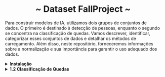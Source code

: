 <h1 align="center"> ~ Dataset FallProject ~ </h1>

Para construir modelos de IA, utilizamos dois grupos de conjuntos de dados. O primeiro é destinado à detecção de pessoas, enquanto o segundo se concentra na classificação de quedas. Vamos descrever, identificar, categorizar esses conjuntos de dados e detalhar os métodos de carregamento. Além disso, neste repositório, forneceremos informações sobre a normalização e sua importância para garantir o uso adequado dos dados.
<details>
## 1.1 Detecção de Pessoas

   Para a tarefa de detecção de pessoas, utilizamos o conjunto de dados disponibilizado pelo Google por meio da ferramenta OIDv4. Você pode obter mais informações sobre este conjunto de dados [neste link](https://storage.googleapis.com/openimages/web/index.html). Para baixar imagens com suas respectivas etiquetas que indicam as áreas onde as pessoas estão localizadas e seu estado, siga as etapas abaixo:
   
   <summary><strong> Instalação</strong></summary>
   
   1. Clone este repositório
         ```bash
         git clone https://github.com/EscVM/OIDv4_ToolKit.git
         ```
      
  2. Acesse a pasta clonada
         ```bash
         cd OIDv4_ToolKit
         ```
      
   3. Instale as dependências necessárias
         ```bash
         pip3 install -r requirements.txt
         ```
   
   <summary><strong> Download</strong></summary>
   
   Para o processo de download, você precisará especificar que deseja baixar o conjunto de dados "Person". Use os comandos fornecidos no repositório da ferramenta e selecione a função "download all" para baixar todas as imagens relacionadas à classe "pessoa".
   ```Cmd
   python main.py downloader --classes Person --type_csv all
   ```
      
      O comando baixará todos os dados para a pasta "OIDv4_ToolKit\OID\Dataset". Dentro dessa pasta, você encontrará três subdiretórios: "treinamento", "teste" e "validação". Inicialmente, recomendamos o treinamento com um subconjunto limitado de dados. Posteriormente, o próximo modelo usará o conjunto de dados completo e incorporará perturbações ambientais e elétricas para aprimorar a robustez do programa final.
   
   <summary><strong>Normalização</strong></summary>
   
      Para normalizar esse conjunto de dados, implementamos três códigos em Python. O primeiro código adiciona rótulos às imagens usando as coordenadas dos pixels para garantir que o conjunto de dados utilize o padrão de localização e tamanho absoluto da imagem para mapear objetos. Em seguida, convertemos esses rótulos para o formato exigido pelo YOLO, que é (x central, y central, altura, largura), onde a altura e a largura se referem às distâncias do centro até as bordas da caixa delimitadora. Essa conversão segue as especificações fornecidas no utilitário e no repositório/site oficial do YOLO, que descrevem o formato do mapeamento e os valores numéricos em porcentagens, em vez de pixels.
      
      Depois de verificar que a conversão foi realizada corretamente, podemos prosseguir com o treinamento.
      
      Os códigos completos e informações detalhadas sobre a transformação estão disponíveis em outro repositório. Você pode encontrar mais informações [neste link](https://1drv.ms/f/s!ArPFsy1SEFgWhIhjBBqUEIBE25SlMw?e=5LFAFo).
</details>
<details>

<summary><strong>1.2 Classificação de Quedas</strong></summary>

  Ao lidar com o conjunto de dados de quedas, enfrentamos desafios relacionados à quantidade e qualidade dos dados disponíveis. Embora tenhamos encontrado vários conjuntos de dados que continham informações sobre quedas, muitos deles não continham marcações específicas que indicassem como recortar as pessoas nas imagens. No entanto, encontramos dois conjuntos de dados relevantes que incluíam essas marcações, um composto por vídeos e outro por imagens variadas. Agora, vamos explicar o processo de trabalho com esses dados da mesma forma que fizemos com o conjunto de dados de detecção de pessoas.

  ### 1.2.1 Conjuntos de Dados Mapeados

   - [UTTEJ KUMAR KANDAGATLA - Conjunto de Dados de Detecção de Quedas](https://www.kaggle.com/datasets/uttejkumarkandagatla/fall-detection-dataset)

      Este conjunto de dados valioso e acessível no Kaggle é composto por 485 imagens, cada uma delas acompanhada de suas respectivas marcações e classes relacionadas à detecção de quedas.
      
      **Como fazer o download:**
      1. Acesse o [link de download](https://www.kaggle.com/datasets/uttejkumarkandagatla/fall-detection-dataset/download?datasetVersionNumber=1).
      2. Ao clicar no link, você obterá um arquivo compactado no formato .rar contendo todos os arquivos do conjunto de dados.
      
      **Sobre o Conjunto de Dados:**
      Inicialmente, o autor compilou imagens de várias fontes e criou um conjunto de dados personalizado para detecção de quedas. Este conjunto de dados possui dois diretórios principais de imagens: "train" (374 imagens), usado para treinamento, e "Val" (111 imagens), usado para validação. Além disso, há um diretório de rótulos ("labels") que também é dividido em "train" e "Val", contendo arquivos de texto com rótulos para cada imagem correspondente.
      
      Para gerar esses rótulos, o autor utilizou o site makesense.ai, onde inicialmente enviou as imagens e criou rótulos. No contexto deste conjunto de dados, os rótulos incluem categorias como "Queda Detectada", "Caminhada" e "Sentado". Após o upload das imagens, foram criadas caixas delimitadoras (bounding boxes) para as imagens contendo pessoas, e as respectivas categorias foram atribuídas a essas caixas delimitadoras.

   - [ImViA - Conjunto de Dados de Detecção de Quedas](https://imvia.u-bourgogne.fr/en/database/fall-detection-dataset-2.html)

      Este conjunto de dados é composto por cinco grupos de vídeos, cada um deles gravado em quartos diferentes. Três dos quartos possuem marcações de mapeamento e classes para as atividades registradas, enquanto os outros dois não possuem essas marcações.
      
      **Como fazer o download:**
      1. Acesse o [link de download](http://imvia.u-bourgogne.fr/database/FallDataset.zip).
      2. Ao clicar no link, você fará o download de um arquivo compactado no formato .rar que contém cinco subpastas, cada uma correspondendo a um dos quartos onde as gravações foram feitas.
      
      **Sobre o Conjunto de Dados:**
      Este conjunto de dados foi criado para avaliar métodos de detecção automática de quedas em gravações de vídeo realistas. Ele inclui 191 vídeos gravados em diversos locais, como casas de idosos e escritórios, capturando atividades diárias normais, incluindo quedas. Cada vídeo é acompanhado de anotações que indicam a posição da queda nas sequências de imagem, além de caixas delimitadoras que identificam a localização do corpo humano em cada quadro. Esse conjunto de dados permite avaliar a eficácia de algoritmos de detecção de quedas em diferentes cenários e condições, sendo uma ferramenta valiosa para a pesquisa em reconhecimento de atividades humanas e segurança, especialmente para o auxílio a idosos.
### 1.2.2 Conjuntos de Dados Não Mapeados

   - [Adhikari, Kripesh, Hamid Bouchachia, and Hammadi Nait-Charif - Conjunto de Dados de Quedas](https://falldataset.com)

      Este conjunto de dados é categorizado como "não mapeado", o que sugere que pode não conter anotações específicas para a localização das pessoas nas imagens. Para baixar este conjunto de dados, siga estas etapas:
      
      1. Acesse o [link de download](https://falldataset.com/data/).
      
      2. Na página, você encontrará várias pastas, cada uma contendo um conjunto de dados de vídeo fragmentado em imagens .png.
      
      3. Você pode fazer o download de cada conjunto de dados individualmente, clicando nas pastas correspondentes. No entanto, observe que esse processo pode ser demorado, pois envolve baixar várias pastas separadamente.
      
      **Sobre o Conjunto de Dados:**
      Este conjunto de dados consiste em imagens RGB e de profundidade capturadas por um sensor Kinect não calibrado, com dimensões de 320x240 pixels. Compreende um total de 21.499 imagens, das quais 16.794 são para treinamento, 3.299 para validação e 2.543 para teste. As imagens foram gravadas em 5 locais diferentes, apresentando 8 ângulos de visão distintos. Cinco participantes executaram atividades cotidianas, incluindo ficar em pé, sentar, deitar, inclinar e rastejar. Cada imagem contém um único participante. O conjunto de treinamento usa imagens de um homem de 32 anos e uma mulher de 28 anos, enquanto o conjunto de teste inclui imagens de dois participantes femininos de 19 e 40 anos e um homem de 50 anos. Todas as imagens estão dispostas em sequência, sem repetição, e cada conjunto inclui versões espelhadas horizontalmente das imagens originais para aumentar a quantidade de dados.

   - [Michal Kępski](http://fenix.ur.edu.pl/mkepski/ds/uf.html)
      Este conjunto de dados, conhecido como "UR Fall Detection Dataset" de Michal Kępski, é uma valiosa fonte de informações para a detecção de quedas e atividades diárias. Contém 70 sequências, compostas por 30 quedas e 40 atividades diárias registradas com a ajuda de câmeras Microsoft Kinect e dados acelerométricos correspondentes. Os detalhes sobre o conjunto de dados são os seguintes:
      
      - 30 sequências de quedas.
      - 40 sequências de atividades diárias.
      - As quedas são gravadas com duas câmeras Microsoft Kinect (câmera 0 e câmera 1).
      - As atividades diárias são gravadas com apenas uma câmera (câmera 0) e um acelerômetro.
      - Os dados do sensor foram coletados usando dispositivos PS Move (60Hz) e x-IMU (256Hz).
      - O conjunto de dados é organizado com sequências de imagens de profundidade e RGB para cada câmera, dados de sincronização e dados brutos do acelerômetro.
      - Cada fluxo de vídeo é armazenado em um arquivo zip separado no formato de sequência de imagens em PNG.
      - Os dados de profundidade são armazenados no formato PNG16 e requerem redimensionamento com a fórmula dada.
      
      Para fazer o download de um conjunto de dados específico, você pode seguir as instruções fornecidas na tabela abaixo, que lista as sequências disponíveis:
      
      | #  | Dados de Profundidade  | Dados RGB | Dados de Sincronização | Dados do Acelerômetro | Vídeo |
      |---|-----------------------|-----------|------------------------|-----------------------|-------|
      | 01 | fall-01-cam0-d.zip   | fall-01-cam1-d.zip | fall-01-cam0-rgb.zip   | fall-01-cam1-rgb.zip | fall-01-data.csv | fall-01-acc.csv | cam0 cam1 |
      | 02 | fall-02-cam0-d.zip   | fall-02-cam1-d.zip | fall-02-cam0-rgb.zip   | fall-02-cam1-rgb.zip | fall-02-data.csv | fall-02-acc.csv | cam0 cam1 |
      | 03 | fall-03-cam0-d.zip   | fall-03-cam1-d.zip | fall-03-cam0-rgb.zip   | fall-03-cam1-rgb.zip | fall-03-data.csv | fall-03-acc.csv | cam0 cam1 |
      | ...  | ... | ... | ... | ... | ... | ... | ... |
      
      Para fazer o download, siga os seguintes passos:
      
      1. Acesse o [link do conjunto de dados](http://fenix.ur.edu.pl/mkepski/ds/uf.html).
      
      2. Explore a lista de sequências disponíveis e identifique aquelas que deseja baixar.
      
      3. Para cada sequência, clique nos links correspondentes para fazer o download dos dados de profundidade, dados RGB, dados de sincronização e dados do acelerômetro, conforme necessário.
      
      4. O download resultará em arquivos zip contendo as informações relevantes para cada sequência.


### 1.2.3 Normalização de Dados

Ao realizar a normalização de dados, nos deparamos com várias dificuldades. A classificação se torna eficaz apenas quando nosso objeto de estudo está destacado na imagem. Portanto, é necessário recortar as imagens para conter apenas as pessoas. No entanto, para realizar esse recorte de forma eficaz e rápida, precisamos que as etiquetas (labels) contenham os mapeamentos apropriados. Infelizmente, não conseguimos aplicar esse método em todos os casos; somente nos dados da ImViA foi possível, pois tínhamos descrito adequadamente o método de mapeamento e, após verificação, o recorte mostrou-se eficiente para todos os dados mapeados. Para os demais conjuntos de dados, o trabalho necessário foi mais árduo, exigindo o recorte manual das imagens. Abaixo, descreveremos o processo para cada conjunto de dados:

Para expandir nossa base de dados, planejamos utilizar os resultados da detecção e classificação para identificar quedas automaticamente. Posteriormente, essas quedas seriam verificadas visualmente por meio de um sistema de revisão, semelhante a um processo de revisão de timelapse em um editor de vídeo convencional. Dessa forma, poderíamos validar os resultados e garantir a qualidade das anotações adicionais.
</details><br>
